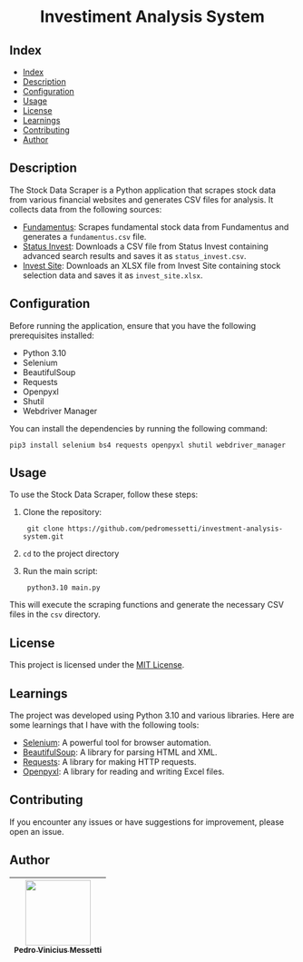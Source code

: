<h1 align="center">
    Investiment Analysis System
</h1>

## Index
- [Index](#index)
- [Description](#description)
- [Configuration](#configuration)
- [Usage](#usage)
- [License](#license)
- [Learnings](#learnings)
- [Contributing](#contributing)
- [Author](#author)

## Description

<p>
The Stock Data Scraper is a Python application that scrapes stock data from various financial websites and generates CSV files for analysis. It collects data from the following sources:

- [Fundamentus](https://www.fundamentus.com.br/resultado.php): Scrapes fundamental stock data from Fundamentus and generates a `fundamentus.csv` file.
- [Status Invest](https://statusinvest.com.br/): Downloads a CSV file from Status Invest containing advanced search results and saves it as `status_invest.csv`.
- [Invest Site](https://www.investsite.com.br/): Downloads an XLSX file from Invest Site containing stock selection data and saves it as `invest_site.xlsx`.    
</p>

## Configuration

Before running the application, ensure that you have the following prerequisites installed:

- Python 3.10
- Selenium
- BeautifulSoup
- Requests
- Openpyxl
- Shutil
- Webdriver Manager

You can install the dependencies by running the following command:

    pip3 install selenium bs4 requests openpyxl shutil webdriver_manager

## Usage

To use the Stock Data Scraper, follow these steps:

1. Clone the repository:

        git clone https://github.com/pedromessetti/investment-analysis-system.git

2. `cd` to the project directory

3. Run the main script:

        python3.10 main.py

This will execute the scraping functions and generate the necessary CSV files in the `csv` directory.

## License

This project is licensed under the [MIT License](LICENSE).

## Learnings

The project was developed using Python 3.10 and various libraries. Here are some learnings that I have with the following tools:

- [Selenium](https://www.selenium.dev/): A powerful tool for browser automation.
- [BeautifulSoup](https://www.crummy.com/software/BeautifulSoup/): A library for parsing HTML and XML.
- [Requests](https://docs.python-requests.org/): A library for making HTTP requests.
- [Openpyxl](https://openpyxl.readthedocs.io/): A library for reading and writing Excel files.

## Contributing

If you encounter any issues or have suggestions for improvement, please open an issue.

## Author
| [<img src="https://avatars.githubusercontent.com/u/105685220?v=4" width=115><br><sub>Pedro Vinicius Messetti</sub>](https://github.com/pedromessetti) |
|:---------------------------------------------------------------------------------------------------------------------------------------------------: |